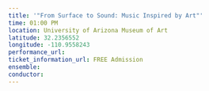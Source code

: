 ```yaml
---
title: '"From Surface to Sound: Music Inspired by Art"'
time: 01:00 PM
location: University of Arizona Museum of Art
latitude: 32.2356552
longitude: -110.9558243
performance_url: 
ticket_information_url: FREE Admission
ensemble: 
conductor: 
---
```

